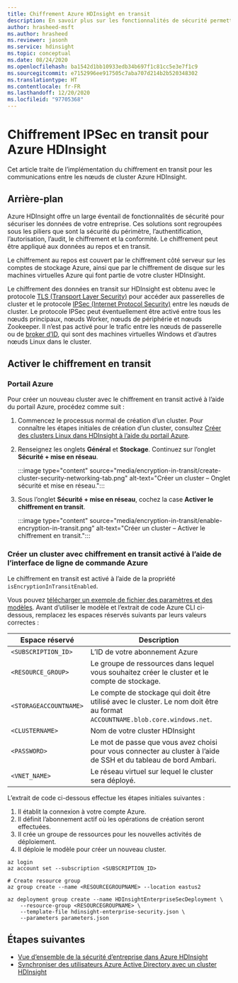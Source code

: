 ```yaml
---
title: Chiffrement Azure HDInsight en transit
description: En savoir plus sur les fonctionnalités de sécurité permettant d’assurer le chiffrement en transit de votre cluster Azure HDInsight.
author: hrasheed-msft
ms.author: hrasheed
ms.reviewer: jasonh
ms.service: hdinsight
ms.topic: conceptual
ms.date: 08/24/2020
ms.openlocfilehash: ba1542d1bb10933edb34b697f1c81cc5e3e7f1c9
ms.sourcegitcommit: e7152996ee917505c7aba707d214b2b520348302
ms.translationtype: HT
ms.contentlocale: fr-FR
ms.lasthandoff: 12/20/2020
ms.locfileid: "97705368"
---
```

# <a name="ipsec-encryption-in-transit-for-azure-hdinsight"></a>Chiffrement IPSec en transit pour Azure HDInsight

Cet article traite de l’implémentation du chiffrement en transit pour les communications entre les nœuds de cluster Azure HDInsight.

## <a name="background"></a>Arrière-plan

Azure HDInsight offre un large éventail de fonctionnalités de sécurité pour sécuriser les données de votre entreprise. Ces solutions sont regroupées sous les piliers que sont la sécurité du périmètre, l’authentification, l’autorisation, l’audit, le chiffrement et la conformité. Le chiffrement peut être appliqué aux données au repos et en transit.

Le chiffrement au repos est couvert par le chiffrement côté serveur sur les comptes de stockage Azure, ainsi que par le chiffrement de disque sur les machines virtuelles Azure qui font partie de votre cluster HDInsight.

Le chiffrement des données en transit sur HDInsight est obtenu avec le protocole [TLS (Transport Layer Security)](../transport-layer-security.md) pour accéder aux passerelles de cluster et le protocole [IPSec (Internet Protocol Security)](https://wikipedia.org/wiki/IPsec) entre les nœuds de cluster. Le protocole IPSec peut éventuellement être activé entre tous les nœuds principaux, nœuds Worker, nœuds de périphérie et nœuds Zookeeper. Il n’est pas activé pour le trafic entre les nœuds de passerelle ou de [broker d’ID](./identity-broker.md), qui sont des machines virtuelles Windows et d’autres nœuds Linux dans le cluster.

## <a name="enable-encryption-in-transit"></a>Activer le chiffrement en transit

### <a name="azure-portal"></a>Portail Azure

Pour créer un nouveau cluster avec le chiffrement en transit activé à l’aide du portail Azure, procédez comme suit :

1. Commencez le processus normal de création d’un cluster. Pour connaître les étapes initiales de création d’un cluster, consultez [Créer des clusters Linux dans HDInsight à l’aide du portail Azure](../hdinsight-hadoop-create-linux-clusters-portal.md).
1. Renseignez les onglets **Général** et **Stockage**. Continuez sur l’onglet **Sécurité + mise en réseau**.

    :::image type="content" source="media/encryption-in-transit/create-cluster-security-networking-tab.png" alt-text="Créer un cluster – Onglet sécurité et mise en réseau.":::

1. Sous l’onglet **Sécurité + mise en réseau**, cochez la case **Activer le chiffrement en transit**.

    :::image type="content" source="media/encryption-in-transit/enable-encryption-in-transit.png" alt-text="Créer un cluster – Activer le chiffrement en transit.":::

### <a name="create-a-cluster-with-encryption-in-transit-enabled-through-the-azure-cli"></a>Créer un cluster avec chiffrement en transit activé à l’aide de l’interface de ligne de commande Azure

Le chiffrement en transit est activé à l’aide de la propriété `isEncryptionInTransitEnabled`.

Vous pouvez [télécharger un exemple de fichier des paramètres et des modèles](https://github.com/Azure-Samples/hdinsight-enterprise-security). Avant d’utiliser le modèle et l’extrait de code Azure CLI ci-dessous, remplacez les espaces réservés suivants par leurs valeurs correctes :

| Espace réservé | Description |
|---|---|
| `<SUBSCRIPTION_ID>` | L’ID de votre abonnement Azure |
| `<RESOURCE_GROUP>` | Le groupe de ressources dans lequel vous souhaitez créer le cluster et le compte de stockage. |
| `<STORAGEACCOUNTNAME>` | Le compte de stockage qui doit être utilisé avec le cluster. Le nom doit être au format `ACCOUNTNAME.blob.core.windows.net`. |
| `<CLUSTERNAME>` | Nom de votre cluster HDInsight |
| `<PASSWORD>` | Le mot de passe que vous avez choisi pour vous connecter au cluster à l’aide de SSH et du tableau de bord Ambari. |
| `<VNET_NAME>` | Le réseau virtuel sur lequel le cluster sera déployé. |

L’extrait de code ci-dessous effectue les étapes initiales suivantes :

1. Il établit la connexion à votre compte Azure.
1. Il définit l’abonnement actif où les opérations de création seront effectuées.
1. Il crée un groupe de ressources pour les nouvelles activités de déploiement.
1. Il déploie le modèle pour créer un nouveau cluster.

```azurecli
az login
az account set --subscription <SUBSCRIPTION_ID>

# Create resource group
az group create --name <RESOURCEGROUPNAME> --location eastus2

az deployment group create --name HDInsightEnterpriseSecDeployment \
    --resource-group <RESOURCEGROUPNAME> \
    --template-file hdinsight-enterprise-security.json \
    --parameters parameters.json
```

## <a name="next-steps"></a>Étapes suivantes

* [Vue d’ensemble de la sécurité d’entreprise dans Azure HDInsight](hdinsight-security-overview.md)
* [Synchroniser des utilisateurs Azure Active Directory avec un cluster HDInsight](../disk-encryption.md)
